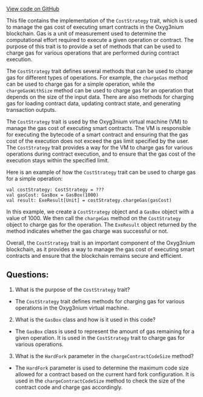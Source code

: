 [View code on GitHub](https://github.com/alephium/alephium/protocol/src/main/scala/org/alephium/protocol/vm/CostStrategy.scala)

This file contains the implementation of the `CostStrategy` trait, which is used to manage the gas cost of executing smart contracts in the Oxyg3nium blockchain. Gas is a unit of measurement used to determine the computational effort required to execute a given operation or contract. The purpose of this trait is to provide a set of methods that can be used to charge gas for various operations that are performed during contract execution.

The `CostStrategy` trait defines several methods that can be used to charge gas for different types of operations. For example, the `chargeGas` method can be used to charge gas for a simple operation, while the `chargeGasWithSize` method can be used to charge gas for an operation that depends on the size of the input data. There are also methods for charging gas for loading contract data, updating contract state, and generating transaction outputs.

The `CostStrategy` trait is used by the Oxyg3nium virtual machine (VM) to manage the gas cost of executing smart contracts. The VM is responsible for executing the bytecode of a smart contract and ensuring that the gas cost of the execution does not exceed the gas limit specified by the user. The `CostStrategy` trait provides a way for the VM to charge gas for various operations during contract execution, and to ensure that the gas cost of the execution stays within the specified limit.

Here is an example of how the `CostStrategy` trait can be used to charge gas for a simple operation:

```
val costStrategy: CostStrategy = ???
val gasCost: GasBox = GasBox(1000)
val result: ExeResult[Unit] = costStrategy.chargeGas(gasCost)
```

In this example, we create a `CostStrategy` object and a `GasBox` object with a value of 1000. We then call the `chargeGas` method on the `CostStrategy` object to charge gas for the operation. The `ExeResult` object returned by the method indicates whether the gas charge was successful or not.

Overall, the `CostStrategy` trait is an important component of the Oxyg3nium blockchain, as it provides a way to manage the gas cost of executing smart contracts and ensure that the blockchain remains secure and efficient.
## Questions: 
 1. What is the purpose of the `CostStrategy` trait?
- The `CostStrategy` trait defines methods for charging gas for various operations in the Oxyg3nium virtual machine.

2. What is the `GasBox` class and how is it used in this code?
- The `GasBox` class is used to represent the amount of gas remaining for a given operation. It is used in the `CostStrategy` trait to charge gas for various operations.

3. What is the `HardFork` parameter in the `chargeContractCodeSize` method?
- The `HardFork` parameter is used to determine the maximum code size allowed for a contract based on the current hard fork configuration. It is used in the `chargeContractCodeSize` method to check the size of the contract code and charge gas accordingly.
